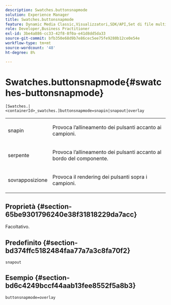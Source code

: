 ```yaml
---
description: Swatches.buttonsnapmode
solution: Experience Manager
title: Swatches.buttonsnapmode
feature: Dynamic Media Classic,Visualizzatori,SDK/API,Set di file multimediali diversi
role: Developer,Business Practitioner
exl-id: 3be4a886-cc33-42f8-8f0a-e41d8dd5da33
source-git-commit: bfb350e68d9b7e86cec5ee75fe9280b12ce0e54e
workflow-type: tm+mt
source-wordcount: '48'
ht-degree: 8%

---
```


# Swatches.buttonsnapmode{#swatches-buttonsnapmode}

`[Swatches.|<containerId>_swatches.]buttonsnapmode=snapin|snapout|overlay`

<table id="table_4322E3ECE9354016B891F5E7A35D6A2A"> 
 <tbody> 
  <tr> 
   <td> <p> <span class="codeph"> <span class="varname"> snapin</span> </span> </p> </td> 
   <td> <p>Provoca l’allineamento dei pulsanti accanto ai campioni. </p> </td> 
  </tr> 
  <tr> 
   <td> <p> <span class="codeph"> <span class="varname"> serpente</span> </span> </p> </td> 
   <td> <p>Provoca l’allineamento dei pulsanti accanto al bordo del componente. </p> </td> 
  </tr> 
  <tr> 
   <td> <p> <span class="codeph"> <span class="varname"> sovrapposizione</span> </span> </p> </td> 
   <td> <p>Provoca il rendering dei pulsanti sopra i campioni. </p> </td> 
  </tr> 
 </tbody> 
</table>

## Proprietà {#section-65be9301796240e38f31818229da7acc}

Facoltativo.

## Predefinito {#section-bd374ffc5182484faa77a7a3c8fa70f2}

`snapout`

## Esempio {#section-bd6c4249bccf44aab13fee8552f5a8b3}

`buttonsnapmode=overlay`

